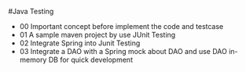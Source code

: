 #Java Testing
- 00 Important concept before implement the code and testcase
- 01 A sample maven project by use JUnit Testing
- 02 Integrate Spring into Junit Testing
- 03 Integrate a DAO with a Spring mock about DAO and use DAO in-memory DB for quick development


